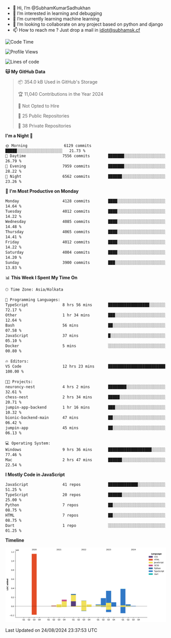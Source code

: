 - 👋 Hi, I’m @SubhamKumarSadhukhan
- 👀 I’m interested in learning and debugging
- 🌱 I’m currently learning machine learning
- 💞️ I’m looking to collaborate on any project based on python and django
- 📫 How to reach me ?
      Just drop a mail in idiot@subhamsk.cf

<!---
SubhamKumarSadhukhan/SubhamKumarSadhukhan is a ✨ special ✨ repository because its `README.md` (this file) appears on your GitHub profile.
You can click the Preview link to take a look at your changes.
--->


<!--START_SECTION:waka-->
![Code Time](http://img.shields.io/badge/Code%20Time-2%2C423%20hrs%2058%20mins-blue)

![Profile Views](http://img.shields.io/badge/Profile%20Views-1-blue)

![Lines of code](https://img.shields.io/badge/From%20Hello%20World%20I%27ve%20Written-2.9%20million%20lines%20of%20code-blue)

**🐱 My GitHub Data** 

> 📦 354.0 kB Used in GitHub's Storage 
 > 
> 🏆 11,040 Contributions in the Year 2024
 > 
> 🚫 Not Opted to Hire
 > 
> 📜 25 Public Repositories 
 > 
> 🔑 38 Private Repositories 
 > 
**I'm a Night 🦉** 

```text
🌞 Morning                6129 commits        █████░░░░░░░░░░░░░░░░░░░░   21.73 % 
🌆 Daytime                7556 commits        ███████░░░░░░░░░░░░░░░░░░   26.79 % 
🌃 Evening                7959 commits        ███████░░░░░░░░░░░░░░░░░░   28.22 % 
🌙 Night                  6562 commits        ██████░░░░░░░░░░░░░░░░░░░   23.26 % 
```
📅 **I'm Most Productive on Monday** 

```text
Monday                   4128 commits        ████░░░░░░░░░░░░░░░░░░░░░   14.64 % 
Tuesday                  4012 commits        ████░░░░░░░░░░░░░░░░░░░░░   14.22 % 
Wednesday                4085 commits        ████░░░░░░░░░░░░░░░░░░░░░   14.48 % 
Thursday                 4065 commits        ████░░░░░░░░░░░░░░░░░░░░░   14.41 % 
Friday                   4012 commits        ████░░░░░░░░░░░░░░░░░░░░░   14.22 % 
Saturday                 4004 commits        ████░░░░░░░░░░░░░░░░░░░░░   14.20 % 
Sunday                   3900 commits        ███░░░░░░░░░░░░░░░░░░░░░░   13.83 % 
```


📊 **This Week I Spent My Time On** 

```text
🕑︎ Time Zone: Asia/Kolkata

💬 Programming Languages: 
TypeScript               8 hrs 56 mins       ██████████████████░░░░░░░   72.17 % 
Other                    1 hr 34 mins        ███░░░░░░░░░░░░░░░░░░░░░░   12.64 % 
Bash                     56 mins             ██░░░░░░░░░░░░░░░░░░░░░░░   07.58 % 
JavaScript               37 mins             █░░░░░░░░░░░░░░░░░░░░░░░░   05.10 % 
Docker                   5 mins              ░░░░░░░░░░░░░░░░░░░░░░░░░   00.80 % 

🔥 Editors: 
VS Code                  12 hrs 23 mins      █████████████████████████   100.00 % 

🐱‍💻 Projects: 
neuroncy-nest            4 hrs 2 mins        ████████░░░░░░░░░░░░░░░░░   32.61 % 
chess-nest               2 hrs 34 mins       █████░░░░░░░░░░░░░░░░░░░░   20.71 % 
jumpin-app-backend       1 hr 16 mins        ███░░░░░░░░░░░░░░░░░░░░░░   10.32 % 
bionic-backend-main      47 mins             ██░░░░░░░░░░░░░░░░░░░░░░░   06.42 % 
jumpin-app               45 mins             ██░░░░░░░░░░░░░░░░░░░░░░░   06.13 % 

💻 Operating System: 
Windows                  9 hrs 36 mins       ███████████████████░░░░░░   77.46 % 
Mac                      2 hrs 47 mins       ██████░░░░░░░░░░░░░░░░░░░   22.54 % 
```

**I Mostly Code in JavaScript** 

```text
JavaScript               41 repos            █████████████░░░░░░░░░░░░   51.25 % 
TypeScript               20 repos            ██████░░░░░░░░░░░░░░░░░░░   25.00 % 
Python                   7 repos             ██░░░░░░░░░░░░░░░░░░░░░░░   08.75 % 
HTML                     7 repos             ██░░░░░░░░░░░░░░░░░░░░░░░   08.75 % 
Dart                     1 repo              ░░░░░░░░░░░░░░░░░░░░░░░░░   01.25 % 
```



**Timeline**

![Lines of Code chart](https://raw.githubusercontent.com/SubhamKumarSadhukhan/SubhamKumarSadhukhan/main/assets/bar_graph.png)


 Last Updated on 24/08/2024 23:37:53 UTC
<!--END_SECTION:waka-->
